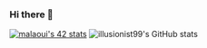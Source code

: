### Hi there 👋

<!--
**illusionist99/illusionist99** is a ✨ _special_ ✨ repository because its `README.md` (this file) appears on your GitHub profile.

Here are some ideas to get you started:
- 📫 How to reach me: 
- 🔭 I’m currently working on ...
- 🌱 I’m currently learning ...
- 👯 I’m looking to collaborate on ...
- 🤔 I’m looking for help with ...
- 💬 Ask me about ...
- 📫 How to reach me: ...
- 😄 Pronouns: ...
- ⚡ Fun fact: ...
-->
  [![malaoui's 42 stats](https://badge42.vercel.app/api/v2/cljrbv7rc002108mcwxuhiyyy/stats?cursusId=21&coalitionId=78)](https://github.com/JaeSeoKim/badge42)
  ![illusionist99's GitHub stats](https://github-readme-stats.vercel.app/api?username=illusionist99&show_icons=true&theme=transparent)
  
